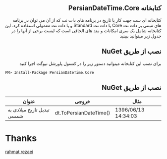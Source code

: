 

## <div dir="rtl">کتابخانه PersianDateTime.Core</div>

<div dir="rtl">
  کتابخانه ای ست جهت کار با تاریخ در برنامه های دات نت که از آن می توان در برنامه های مبتنی بر دات نت Core یا دات نت Standard و یا دات نت معمولی استفاده کرد.
  این کتابخانه شامل یک سری امکانات و متد های الحاقی است که لیست  برخی از آنها را در جدول زیر میتوانید ببینید
</div>

## <div dir="rtl">نصب از طریق NuGet </div>

<div dir="rtl">
برای نصب این کتابخانه میتوانید دستور زیر را در کنسول پاورشل نیوگت اجرا کنید
</div>

<pre><code>PM&gt; Install-Package PersianDateTime.Core
</code></pre>

## <div dir="rtl">نصب از طریق NuGet </div>

عنوان | خروجی | مثال
--- | --- | --- |
تبدیل تاریخ میلادی به شمسی | dt.ToPersianDateTime() | 1396/06/13 14:34:03 |


# Thanks
[rahmat rezaei](http://www.codeplex.com/site/users/view/rahmatrezaei)


